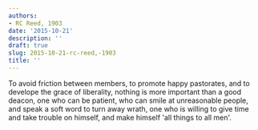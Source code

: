 ```yaml
---
authors:
- RC Reed, 1903
date: '2015-10-21'
description: ''
draft: true
slug: 2015-10-21-rc-reed,-1903
title: ''
---
```

To avoid friction between members, to promote happy pastorates, and to develope the grace of liberality, nothing is more important than a good deacon, one who can be patient, who can smile at unreasonable people, and speak a soft word to turn away wrath, one who is willing to give time and take trouble on himself, and make himself 'all things to all men'.



